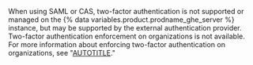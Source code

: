 When using SAML or CAS, two-factor authentication is not supported or managed on the {% data variables.product.prodname_ghe_server %} instance, but may be supported by the external authentication provider. Two-factor authentication enforcement on organizations is not available. For more information about enforcing two-factor authentication on organizations, see "[AUTOTITLE](/organizations/keeping-your-organization-secure/managing-two-factor-authentication-for-your-organization/requiring-two-factor-authentication-in-your-organization)."
